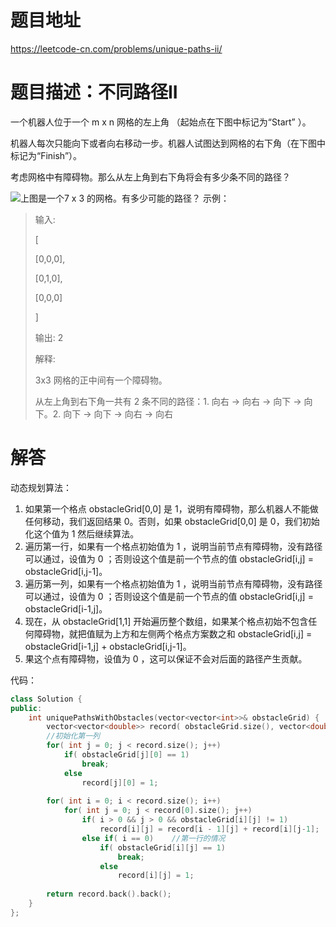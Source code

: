 # 题目地址

https://leetcode-cn.com/problems/unique-paths-ii/

# 题目描述：不同路径II

一个机器人位于一个 m x n 网格的左上角 （起始点在下图中标记为“Start” ）。

机器人每次只能向下或者向右移动一步。机器人试图达到网格的右下角（在下图中标记为“Finish”）。

考虑网格中有障碍物。那么从左上角到右下角将会有多少条不同的路径？


![上图是一个7 x 3 的网格。有多少可能的路径？](https://img-blog.csdnimg.cn/20190921111321538.png)
示例：
>输入:
>
>[
>
>  [0,0,0],
>  
>  [0,1,0],
>  
>  [0,0,0]
>  
>]
>
>输出: 2
>
>解释:
>
>3x3 网格的正中间有一个障碍物。
>
>从左上角到右下角一共有 2 条不同的路径：1. 向右 -> 向右 -> 向下 -> 向下。2. 向下 -> 向下 -> 向右 -> 向右


# 解答

动态规划算法：
1. 如果第一个格点 obstacleGrid[0,0] 是 1，说明有障碍物，那么机器人不能做任何移动，我们返回结果 0。否则，如果 obstacleGrid[0,0] 是 0，我们初始化这个值为 1 然后继续算法。
2. 遍历第一行，如果有一个格点初始值为 1 ，说明当前节点有障碍物，没有路径可以通过，设值为 0 ；否则设这个值是前一个节点的值 obstacleGrid[i,j] = obstacleGrid[i,j-1]。
3. 遍历第一列，如果有一个格点初始值为 1 ，说明当前节点有障碍物，没有路径可以通过，设值为 0 ；否则设这个值是前一个节点的值 obstacleGrid[i,j] = obstacleGrid[i-1,j]。
4. 现在，从 obstacleGrid[1,1] 开始遍历整个数组，如果某个格点初始不包含任何障碍物，就把值赋为上方和左侧两个格点方案数之和 obstacleGrid[i,j] = obstacleGrid[i-1,j] + obstacleGrid[i,j-1]。
5. 果这个点有障碍物，设值为 0 ，这可以保证不会对后面的路径产生贡献。


代码：
```cpp
class Solution {
public:
    int uniquePathsWithObstacles(vector<vector<int>>& obstacleGrid) {
        vector<vector<double>> record( obstacleGrid.size(), vector<double>(obstacleGrid[0].size(), 0));//使用double防止溢出
        //初始化第一列
        for( int j = 0; j < record.size(); j++)
            if( obstacleGrid[j][0] == 1)
                break;
            else
                record[j][0] = 1;
                
        for( int i = 0; i < record.size(); i++)
            for( int j = 0; j < record[0].size(); j++)
                if( i > 0 && j > 0 && obstacleGrid[i][j] != 1)
                    record[i][j] = record[i - 1][j] + record[i][j-1];
                else if( i == 0)    //第一行的情况
                    if( obstacleGrid[i][j] == 1)
                        break;
                    else
                        record[i][j] = 1;
                        
        return record.back().back();
    }
};
```
